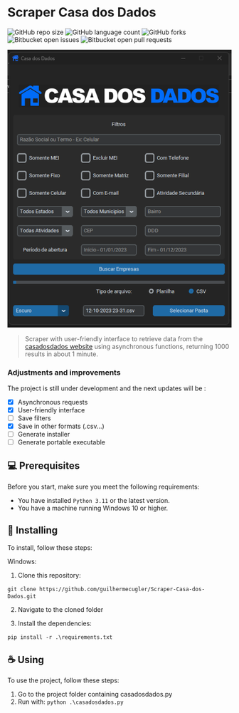 # Scraper Casa dos Dados

![GitHub repo size](https://img.shields.io/github/repo-size/guilhermecugler/Scraper-Casa-dos-Dados?style=for-the-badge)
![GitHub language count](https://img.shields.io/github/languages/count/guilhermecugler/Scraper-Casa-dos-Dados?style=for-the-badge)
![GitHub forks](https://img.shields.io/github/forks/guilhermecugler/Scraper-Casa-dos-Dados?style=for-the-badge)
![Bitbucket open issues](https://img.shields.io/bitbucket/issues/guilhermecugler/Scraper-Casa-dos-Dados?style=for-the-badge)
![Bitbucket open pull requests](https://img.shields.io/bitbucket/pr-raw/guilhermecugler/Scraper-Casa-dos-Dados?style=for-the-badge)

<img src="/images/preview.png" alt="Preview">

> Scraper with user-friendly interface to retrieve data from the [casadosdados website](https://casadosdados.com.br/) using asynchronous functions, returning 1000 results in about 1 minute.

### Adjustments and improvements

The project is still under development and the next updates will be :

- [x] Asynchronous requests
- [x] User-friendly interface
- [ ] Save filters
- [x] Save in other formats (.csv...)
- [ ] Generate installer
- [ ] Generate portable executable

## 💻 Prerequisites

Before you start, make sure you meet the following requirements:

* You have installed `Python 3.11` or the latest version.
* You have a machine running Windows 10 or higher.

## 🚀 Installing

To install, follow these steps:

Windows:
1. Clone this repository:
```
git clone https://github.com/guilhermecugler/Scraper-Casa-dos-Dados.git
```
2. Navigate to the cloned folder

3. Install the dependencies:
```
pip install -r .\requirements.txt
```

## ☕ Using

To use the project, follow these steps:

1. Go to the project folder containing casadosdados.py
2. Run with: ```python .\casadosdados.py```
